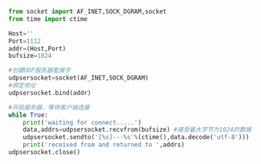 
<BlogInfo id="888" title="3.UDP时间服务器端" author="白日梦想猿" pv=0 read_times=0 pre_cost_time="0分23秒" category="网络编程书" tag_list="['网络编程书']" create_time="2020.06.21 14:39:28" update_time="2020.06.21 15:01:40" />

```python
from socket import AF_INET,SOCK_DGRAM,socket
from time import ctime

Host=''
Port=1112
addr=(Host,Port)
bufsize=1024

#创建UDP服务器套接字
udpsersocket=socket(AF_INET,SOCK_DGRAM)
#绑定地址
udpsersocket.bind(addr)

#开启服务器，等待客户端连接
while True:
    print('waiting for connect.....')
    data,addrs=udpsersocket.recvfrom(bufsize) #接受最大字节为1024的数据
    udpsersocket.sendto('[%s]---%s'%(ctime(),data.decode('utf-8')))
    print('received from and returned to ',addrs)
udpsersocket.close()
```
